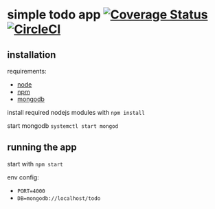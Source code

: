 # simple todo app [![Coverage Status](https://coveralls.io/repos/github/TimPrd/teaching_todo/badge.svg?branch=master)](https://coveralls.io/github/TimPrd/teaching_todo?branch=master) [![CircleCI](https://circleci.com/gh/TimPrd/teaching_todo.svg?style=svg)](https://circleci.com/gh/TimPrd/teaching_todo)

## installation
requirements:
- [node](https://nodejs.org/en/download/)
- [npm](https://www.npmjs.com/get-npm)
- [mongodb](https://docs.mongodb.com/manual/administration/install-community/)

install required nodejs modules with `npm install`

start mongodb `systemctl start mongod`

## running the app
start with `npm start`

env config:
- `PORT=4000`
- `DB=mongodb://localhost/todo`
